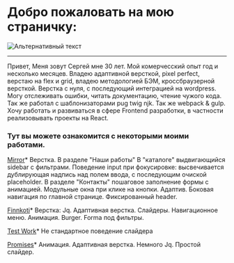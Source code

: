 # Добро пожаловать на мою страничку:
![Альтернативный текст](https://sun9-15.userapi.com/zmo0OyjmhC7kbn_WJHpLOBNhMH3vlEblGao62g/Kw1SHLteaG8.jpg)

----------------------

Привет, Меня зовут Сергей мне 30 лет. Мой комерчесский опыт год и несколько месяцев.
Владею адаптивной версткой, pixel perfect, верстаю на flex и grid, владею методологией БЭМ, кроссбраузерной версткой.
Верстка с нуля, с последующий интеграцией на wordpress. Могу отслеживать ошибки, читать документацию, чтение чужого кода.
Так же работал с шаблонизаторами pug twig njk. Так же webpack & gulp.
Хочу работать и развиваться в сфере Frontend разработки, в частности реализовывать проекты на React.


<!-- ----------------------

№ | Скилл | 1/5
--- | --- | ---
*1* | CSS | **+++++**
*2* | HTML | **+++++**
*3* | JavaScript | **++++**
*4* | Vue.js | **++**
*5* | React | **+++**
*6* | jQuery | **+++++**
*7* | Bootstrap | **+++++**
*8* | Wordpress | **++++**
*9* | Sass | **+++++**
*10* | Git | **++++**
*11* | Figma | **+++**
*12* | Photoshop | **+++++**

---------------------- -->

### Тут вы можете ознакомится с некоторыми моими работами.

[Mirror](https://lunyak.github.io/Mirror/ "8")*
Верстка. В  разделе "Наши работы"
В "каталоге" выдвигающийся sidebar с фильтрами.
Поведение input при фокусировке: высвечивается дублирующая надпись над полем ввода,
с последующим очиской placeholder.
В разделе "Контакты" пошаговое заполнение формы с анимацией.
Модульные окна при клике на кнопки. Адаптив.
Боковая навигация по главной странице.
Фиксированный header.

[Finnkoti](https://lunyak.github.io/Finnkoti/ "6")*
Верстка: Jq. Адаптивная верстка. Слайдеры.
Навигационное меню. Анимация. Burger. Forma под фильтры.

<!-- [Giant](https://lunyak.github.io/Giant "1")*
Лендинг - Немного Jq. Адаптивная верстка. Простой и сложный слайдер.
Навигационное меню. Анимация. -->

[Test Work](https://lunyak.github.io/Test_work/ "2")*
Не стандартное поведение слайдера

[Promises](https://lunyak.github.io/Love "3")*
Анимация. Адаптивная верстка. Немного Jq. Простой слайдер.

<!-- [Test](https://lunyak.github.io/newtest "n")*
За день сверстанный лендинг с адаптацией -->

<!-- [ActiveBox](https://lunyak.github.io/ActiveBox "4")*
Немного Jq. Панель навигации при скроле. Простой сладер.
Адаптивная верстка.* -->

<!-- [Юридичесская консультация](https://lunyak.github.io/lawyers "5")*
Обратная форма связи. Адаптивная верстка. Простой слайдер.
Немного Jq. Карта. -->

<!-- [Фильтры на Vue](https://lunyak.github.io/WorklVue/ "6")*
Освоил технику фильтрации на vue.js -->





